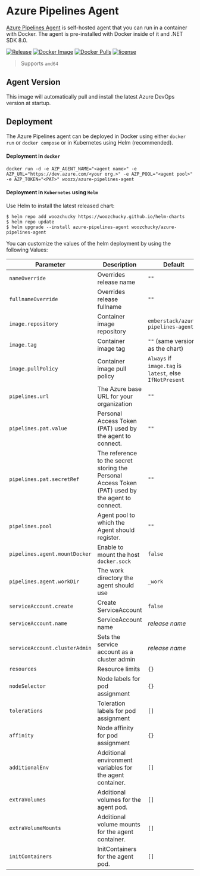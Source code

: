 # Azure Pipelines Agent
[Azure Pipelines Agent](https://github.com/woozchucky/azure-pipelines-agent) is self-hosted agent that you can run in a container with Docker. The agent is pre-installed with Docker inside of it and .NET SDK 8.0.

[![Release](https://img.shields.io/github/release/woozchucky/azure-pipelines-agent.svg?style=flat-square)](https://github.com/woozchucky/azure-pipelines-agent/releases/latest)
[![Docker Image](https://img.shields.io/docker/image-size/woozchucky/azure-pipelines-agent/latest?style=flat-square)](https://hub.docker.com/r/woozx/azure-pipelines-agent)
[![Docker Pulls](https://img.shields.io/docker/pulls/woozchucky/azure-pipelines-agent.svg?style=flat-square)](https://hub.docker.com/r/woozx/azure-pipelines-agent)
[![license](https://img.shields.io/github/license/woozchucky/azure-pipelines-agent.svg?style=flat-square)](LICENSE)

> Supports `amd64`

## Agent Version

This image will automatically pull and install the latest Azure DevOps version at startup.

## Deployment

The Azure Pipelines agent can be deployed in Docker using either `docker run` or `docker compose` or in Kubernetes using Helm (recommended).

#### Deployment in `docker`

```
docker run -d -e AZP_AGENT_NAME="<agent name>" -e AZP_URL="https://dev.azure.com/<your org.>" -e AZP_POOL="<agent pool>" -e AZP_TOKEN="<PAT>" woozx/azure-pipelines-agent
```


#### Deployment in `Kubernetes` using `Helm`

Use Helm to install the latest released chart:
```shellsession
$ helm repo add woozchucky https://woozchucky.github.io/helm-charts
$ helm repo update
$ helm upgrade --install azure-pipelines-agent woozchucky/azure-pipelines-agent
```

You can customize the values of the helm deployment by using the following Values:

| Parameter                     | Description                                                                                       | Default                                                  |
|-------------------------------|---------------------------------------------------------------------------------------------------|----------------------------------------------------------|
| `nameOverride`                | Overrides release name                                                                            | `""`                                                     |
| `fullnameOverride`            | Overrides release fullname                                                                        | `""`                                                     |
| `image.repository`            | Container image repository                                                                        | `emberstack/azure-pipelines-agent`                       |
| `image.tag`                   | Container image tag                                                                               | `""` (same version as the chart)                         |
| `image.pullPolicy`            | Container image pull policy                                                                       | `Always` if `image.tag` is `latest`, else `IfNotPresent` |
| `pipelines.url`               | The Azure base URL for your organization                                                          | `""`                                                     |
| `pipelines.pat.value`         | Personal Access Token (PAT) used by the agent to connect.                                         | `""`                                                     |
| `pipelines.pat.secretRef`     | The reference to the secret storing the Personal Access Token (PAT) used by the agent to connect. | `""`                                                     |
| `pipelines.pool`              | Agent pool to which the Agent should register.                                                    | `""`                                                     |
| `pipelines.agent.mountDocker` | Enable to mount the host `docker.sock`                                                            | `false`                                                  |
| `pipelines.agent.workDir`     | The work directory the agent should use                                                           | `_work`                                                  |
| `serviceAccount.create`       | Create ServiceAccount                                                                             | `false`                                                  |
| `serviceAccount.name`         | ServiceAccount name                                                                               | _release name_                                           |
| `serviceAccount.clusterAdmin` | Sets the service account as a cluster admin                                                       | _release name_                                           |
| `resources`                   | Resource limits                                                                                   | `{}`                                                     |
| `nodeSelector`                | Node labels for pod assignment                                                                    | `{}`                                                     |
| `tolerations`                 | Toleration labels for pod assignment                                                              | `[]`                                                     |
| `affinity`                    | Node affinity for pod assignment                                                                  | `{}`                                                     |
| `additionalEnv`               | Additional environment variables for the agent container.                                         | `[]`                                                     |
| `extraVolumes`                | Additional volumes for the agent pod.                                                             | `[]`                                                     |
| `extraVolumeMounts`           | Additional volume mounts for the agent container.                                                 | `[]`                                                     |
| `initContainers`              | InitContainers for the agent pod.                                                                 | `[]`                                                     |
